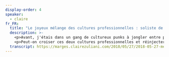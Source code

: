 ```yaml
---
display-order: 4
speaker:
  - claire
fr_FR:
  title: "Le joyeux mélange des cultures professionnelles : soliste de haut-niveau, cheffe d’orchestre ou femme-orchestre ?"
  description: >-
    <p>Avant, j'étais dans un gang de cultureux punks à jongler entre plein de casquettes avec trois bouts de ficelle. Aujourd'hui, j'ai rejoint un secteur qui a le vent en poupe, plein de processus et de conventions.</p>
    <p>Peut-on croiser ces deux cultures professionnelles et réinjecter du punk dans les projets web ? Ni spécialisées, ni gestionnaires : quelle place pour les femmes-orchestres ?</p>
  transcript: https://marges.clairezuliani.com/2018/05/27/2018-05-27-melange-cultures-professionnelles.html
---
```

